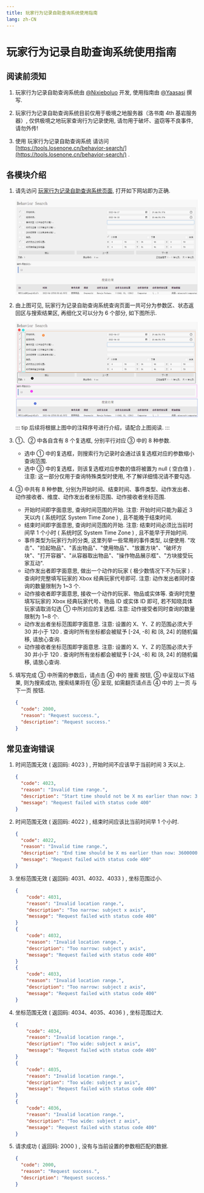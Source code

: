```yaml
---
title: 玩家行为记录自助查询系统使用指南
lang: zh-CN
---
```


# 玩家行为记录自助查询系统使用指南

## 阅读前须知

1. 玩家行为记录自助查询系统由 [@Nixieboluo](https://github.com/Nixieboluo) 开发, 使用指南由 [@Yaasasi](https://github.com/Yaasasi) 撰写.

2. 玩家行为记录自助查询系统目前仅用于极境之地服务器（洛书南 4th 基岩服务器）, 仅供极境之地玩家查询行为记录使用, 请勿用于破坏、盗窃等不良事件, 请勿外传!

3. 使用 玩家行为记录自助查询系统 请访问 [https://tools.losenone.cn/behavior-search/](https://tools.losenone.cn/behavior-search/) .

## 各模块介绍

1. 请先访问 [玩家行为记录自助查询系统页面](https://my.losenone.cn/auth/register), 打开如下网站即为正确.

   ![home_page](./behavior_search_assets/home_page.png)

2. 由上图可见, 玩家行为记录自助查询系统查询页面一共可分为参数区、状态返回区与搜索结果区, 再细化又可以分为 6 个部分, 如下图所示.

   ![home_page_mark](./behavior_search_assets/home_page_mark.png)

   ::: tip
   后续将根据上图中的注释序号进行介绍，请配合上图阅读.
   :::

3. ①、② 中各自含有 8 个复选框, 分别平行对应 ③ 中的 8 种参数.

   - 选中 ① 中的复选框，则搜索行为记录时会通过该复选框对应的参数缩小查询范围.
   - 选中 ③ 中的复选框，则该复选框对应参数的值将被置为 null ( 空白值 ) . 注意: 这一部分仅用于查询特殊类型时使用, 不了解详细情况请不要勾选.

4. ③ 中共有 8 种参数, 分别为开始时间、结束时间、事件类型、动作发出者、动作接收者、维度、动作发出者坐标范围、动作接收者坐标范围.

   - 开始时间即字面意思, 查询时间范围的开始. 注意: 开始时间只能为最近 3 天以内 ( 系统时区 System Time Zone ) , 且不能晚于结束时间.
   - 结束时间即字面意思, 查询时间范围的开始. 注意: 结束时间必须比当前时间早 1 个小时 ( 系统时区 System Time Zone ) , 且不能早于开始时间.
   - 事件类型为玩家行为的分类, 这里列举一些常用的事件类型, 以便使用. "攻击"、"捡起物品"、"丢出物品"、"使用物品"、"放置方块"、"破坏方块"、"打开容器"、"从容器取出物品"、"操作物品展示框"、"方块接受玩家互动".
   - 动作发出者即字面意思, 做出一个动作的玩家 ( 极少数情况下不为玩家 ) . 查询时完整填写玩家的 Xbox 经典玩家代号即可. 注意: 动作发出者同时查询的数量限制为 1~3 个.
   - 动作接收者即字面意思, 接收一个动作的玩家、物品或实体等. 查询时完整填写玩家的 Xbox 经典玩家代号、物品 ID 或实体 ID 即可, 若不知晓具体玩家请取消勾选 ① 中所对应的复选框. 注意: 动作接受者同时查询的数量限制为 1~8 个.
   - 动作发出者坐标范围即字面意思. 注意: 设置的 X、Y、Z 的范围必须大于 30 并小于 120 . 查询时所有坐标都会被赋予 [-24, -8] 和 [8, 24] 的随机偏移, 请放心查询.
   - 动作接收者坐标范围即字面意思. 注意: 设置的 X、Y、Z 的范围必须大于 30 并小于 120 . 查询时所有坐标都会被赋予 [-24, -8] 和 [8, 24] 的随机偏移, 请放心查询.

5. 填写完成 ③ 中所需的参数后，请点击 ④ 中的 搜索 按钮, ⑤ 中呈现以下结果, 则为搜索成功, 搜索结果将在 ⑥ 呈现, 如需翻页请点击 ④ 中的 上一页 与 下一页 按钮.

   ```json
   {
     "code": 2000,
     "reason": "Request success.",
     "description": "Request success."
   }
   ```

## 常见查询错误

1. 时间范围无效 ( 返回码: 4023 ) , 开始时间不应该早于当前时间 3 天以上.

   ```json
   {
     "code": 4023,
     "reason": "Invalid time range.",
     "description": "Start time should not be X ms earlier than now: 3600000ms",
     "message": "Request failed with status code 400"
   }
   ```

2. 时间范围无效 ( 返回码: 4022 ) , 结束时间应该比当前时间早 1 个小时.

   ```json
   {
     "code": 4022,
     "reason": "Invalid time range.",
     "description": "End time should be X ms earlier than now: 3600000ms",
     "message": "Request failed with status code 400"
   }
   ```

3. 坐标范围无效 ( 返回码: 4031、4032、4033 ) , 坐标范围过小.

   ```json
   {
       "code": 4031,
       "reason": "Invalid location range.",
       "description": "Too narrow: subject x axis",
       "message": "Request failed with status code 400"
   }
   {
       "code": 4032,
       "reason": "Invalid location range.",
       "description": "Too narrow: subject y axis",
       "message": "Request failed with status code 400"
   }
   {
       "code": 4033,
       "reason": "Invalid location range.",
       "description": "Too narrow: subject z axis",
       "message": "Request failed with status code 400"
   }
   ```

4. 坐标范围无效 ( 返回码: 4034、4035、4036 ) , 坐标范围过大.

   ```json
   {
       "code": 4034,
       "reason": "Invalid location range.",
       "description": "Too wide: subject x axis",
       "message": "Request failed with status code 400"
   }
   {
       "code": 4035,
       "reason": "Invalid location range.",
       "description": "Too wide: subject y axis",
       "message": "Request failed with status code 400"
   }
   {
       "code": 4036,
       "reason": "Invalid location range.",
       "description": "Too wide: subject z axis",
       "message": "Request failed with status code 400"
   }
   ```

5. 请求成功 ( 返回码: 2000 ) , 没有与当前设置的参数相匹配的数据.

   ```json
   {
     "code": 2000,
     "reason": "Request success.",
     "description": "Request success."
   }
   ```
